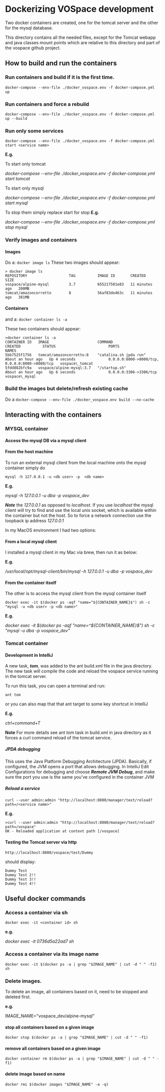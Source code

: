 # Dockerizing VOSpace development

Two docker containers are created, one for the tomcat server and the other for the mysql database.

This directory contains all the needed files, except for the Tomcat webapp and java classes mount points
which are relative to this directory and part of the vospace github project.
 
## How to build and run the containers
### Run containers and build if it is the first time.
`docker-compose --env-file ./docker_vospace.env -f docker-compose.yml up`

### Run containers and force a rebuild
`docker-compose --env-file ./docker_vospace.env -f docker-compose.yml up --build`

### Run only some services
`docker-compose --env-file ./docker_vospace.env -f docker-compose.yml start <service name>`

**E.g.**

To start only tomcat

_docker-compose --env-file ./docker_vospace.env -f docker-compose.yml start tomcat_

To start only mysql

_docker-compose --env-file ./docker_vospace.env -f docker-compose.yml start mysql_

To stop them simply replace start for stop
**E.g.**

_docker-compose --env-file ./docker_vospace.env -f docker-compose.yml stop mysql_


### Verify images and containers
#### Images
Do a:
`docker image ls`
These two images should appear:

```
> docker image ls
REPOSITORY                   TAG          IMAGE ID       CREATED          SIZE
vospace/alpine-mysql         3.7          655217501e83   11 minutes ago   200MB
tomcat/amazoncorretto        8            56af83de463c   11 minutes ago   381MB
```

#### Containers
and a:
`docker container ls -a`

These two containers should appear:

```
>docker container ls -a
CONTAINER ID   IMAGE                      COMMAND                  CREATED          STATUS                        PORTS                NAMES
5bb7525f1756   tomcat/amazoncorretto:8    "catalina.sh jpda run"   About an hour ago   Up 4 seconds               0.0.0.0:8000->8000/tcp, 0.0.0.0:8080->8080/tcp   vospace\_tomcat
5fdd882bfc9a   vospace/alpine-mysql:3.7   "/startup.sh"            About an hour ago   Up 6 seconds               0.0.0.0:3306->3306/tcp                           vospace\_mysql
```


### Build the images but delete/refresh existing cache
Do a 
`docker-compose --env-file ./docker_vospace.env build --no-cache`

## Interacting with the containers
### MYSQL container
#### Access the mysql DB via a mysql client
#### From the host machine
To run an external mysql client from the local machine onto the mysql container simply do

`mysql -h 127.0.0.1 -u <db user> -p  <db name>`

**E.g.**

_mysql -h 127.0.0.1 -u dba -p  vospace\_dev_

**_Note_** the _127.0.0.1_ as opposed to _localhost_. If you use _localhost_ the mysql client will try to 
find and use the local unix socket, which is available within the container but not the host.
So to force a network connection use the loopback ip address _127.0.0.1_

In my MacOS environment I had two options:
#### From a local mysql client

I installed a mysql client in my Mac via brew, then run it as below:

**E.g.**

_/usr/local/opt/mysql-client/bin/mysql -h 127.0.0.1 -u dba -p  vospace\_dev_

#### From the container itself
The other is to access the mysql client from the mysql container itself

`docker exec -it $(docker ps -aqf "name=^${CONTAINER_NAME}$") sh -c "mysql -u <db user> -p <db name>"`

**E.g.**

_docker exec -it $(docker ps -aqf "name=^${CONTAINER_NAME}$") sh -c "mysql -u dba -p vospace\_dev"_


### Tomcat container
#### Development in IntelliJ

A new task, **_tom_**, was added to the ant build.xml file in the java directory. The new task will compile the code and
reload the vospace service running in the tomcat server.

To run this task, you can open a terminal and run:

`ant tom`

or you can also map that that ant target to some key shortcut in IntelliJ

**E.g.**

_ctrl+command+T_

**Note** For more details see ant _tom_ task in build.xml in java directory as it forces a curl command reload of the tomcat service.

##### JPDA debugging
This uses the Java Platform Debugging Architecture (JPDA). Basically, if configured, the JVM opens a port that allows 
debugging.
In IntelliJ Edit Configurations for debugging and choose **_Remote JVM Debug_**, and make sure the port you use is the same you've configured in the container JVM

##### Reload a service
`curl --user admin:admin "http://localhost:8080/manager/text/reload?path=/<service name>"`

**E.g.**

```
>curl --user admin:admin "http://localhost:8080/manager/text/reload?path=/vospace"
OK - Reloaded application at context path [/vospace]
```


#### Testing the Tomcat server via http

`http://localhost:8080/vospace/test/Dummy`

should display:

```
Dummy Test
Dummy Test 2!!
Dummy Test 3!!
Dummy Test 4!!
```


## Useful docker commands
### Access a container via sh
`docker exec -it <container id> sh`

**e.g.**

_docker exec -it 0736d5a22ad7 sh_

### Access a container via its image name
`docker exec -it $(docker ps -a | grep "$IMAGE_NAME" | cut -d " " -f1) sh`

### Delete images.
To delete an image, all containers based on it, need to be stopped and deleted first.

**e.g.**

IMAGE\_NAME="vospace\_dev/alpine-mysql"

#### stop all containers based on a given image

`docker stop $(docker ps -a | grep "$IMAGE_NAME" | cut -d " " -f1)`

#### remove all containers based on a given image

`docker container rm $(docker ps -a | grep "$IMAGE_NAME" | cut -d " " -f1)`

#### delete image based on name

`docker rmi $(docker images "$IMAGE_NAME" -a -q)`


